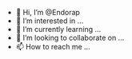 - 👋 Hi, I’m @Endorap
- 👀 I’m interested in ...
- 🌱 I’m currently learning ...
- 💞️ I’m looking to collaborate on ...
- 📫 How to reach me ...

<!---
Endorap/Endorap is a ✨ special ✨ repository because its `README.md` (this file) appears on your GitHub profile.
You can click the Preview link to take a look at your changes.
--->
